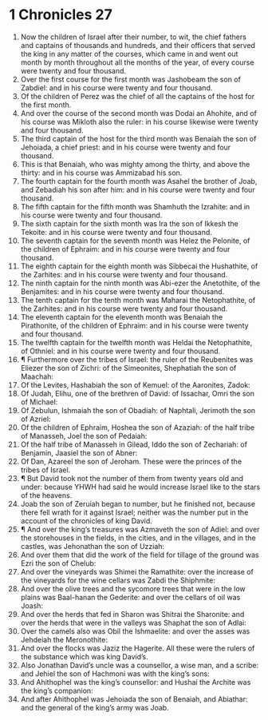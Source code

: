 ﻿# 1 Chronicles 27
1. Now the children of Israel after their number, to wit, the chief fathers and captains of thousands and hundreds, and their officers that served the king in any matter of the courses, which came in and went out month by month throughout all the months of the year, of every course were twenty and four thousand. 
2. Over the first course for the first month was Jashobeam the son of Zabdiel: and in his course were twenty and four thousand. 
3. Of the children of Perez was the chief of all the captains of the host for the first month. 
4. And over the course of the second month was Dodai an Ahohite, and of his course was Mikloth also the ruler: in his course likewise were twenty and four thousand. 
5. The third captain of the host for the third month was Benaiah the son of Jehoiada, a chief priest: and in his course were twenty and four thousand. 
6. This is that Benaiah, who was mighty among the thirty, and above the thirty: and in his course was Ammizabad his son. 
7. The fourth captain for the fourth month was Asahel the brother of Joab, and Zebadiah his son after him: and in his course were twenty and four thousand. 
8. The fifth captain for the fifth month was Shamhuth the Izrahite: and in his course were twenty and four thousand. 
9. The sixth captain for the sixth month was Ira the son of Ikkesh the Tekoite: and in his course were twenty and four thousand. 
10. The seventh captain for the seventh month was Helez the Pelonite, of the children of Ephraim: and in his course were twenty and four thousand. 
11. The eighth captain for the eighth month was Sibbecai the Hushathite, of the Zarhites: and in his course were twenty and four thousand. 
12. The ninth captain for the ninth month was Abi-ezer the Anetothite, of the Benjamites: and in his course were twenty and four thousand. 
13. The tenth captain for the tenth month was Maharai the Netophathite, of the Zarhites: and in his course were twenty and four thousand. 
14. The eleventh captain for the eleventh month was Benaiah the Pirathonite, of the children of Ephraim: and in his course were twenty and four thousand. 
15. The twelfth captain for the twelfth month was Heldai the Netophathite, of Othniel: and in his course were twenty and four thousand. 
16. ¶ Furthermore over the tribes of Israel: the ruler of the Reubenites was Eliezer the son of Zichri: of the Simeonites, Shephatiah the son of Maachah: 
17. Of the Levites, Hashabiah the son of Kemuel: of the Aaronites, Zadok: 
18. Of Judah, Elihu, one of the brethren of David: of Issachar, Omri the son of Michael: 
19. Of Zebulun, Ishmaiah the son of Obadiah: of Naphtali, Jerimoth the son of Azriel: 
20. Of the children of Ephraim, Hoshea the son of Azaziah: of the half tribe of Manasseh, Joel the son of Pedaiah: 
21. Of the half tribe of Manasseh in Gilead, Iddo the son of Zechariah: of Benjamin, Jaasiel the son of Abner: 
22. Of Dan, Azareel the son of Jeroham. These were the princes of the tribes of Israel. 
23. ¶ But David took not the number of them from twenty years old and under: because YHWH had said he would increase Israel like to the stars of the heavens. 
24. Joab the son of Zeruiah began to number, but he finished not, because there fell wrath for it against Israel; neither was the number put in the account of the chronicles of king David. 
25. ¶ And over the king’s treasures was Azmaveth the son of Adiel: and over the storehouses in the fields, in the cities, and in the villages, and in the castles, was Jehonathan the son of Uzziah: 
26. And over them that did the work of the field for tillage of the ground was Ezri the son of Chelub: 
27. And over the vineyards was Shimei the Ramathite: over the increase of the vineyards for the wine cellars was Zabdi the Shiphmite: 
28. And over the olive trees and the sycomore trees that were in the low plains was Baal-hanan the Gederite: and over the cellars of oil was Joash: 
29. And over the herds that fed in Sharon was Shitrai the Sharonite: and over the herds that were in the valleys was Shaphat the son of Adlai: 
30. Over the camels also was Obil the Ishmaelite: and over the asses was Jehdeiah the Meronothite: 
31. And over the flocks was Jaziz the Hagerite. All these were the rulers of the substance which was king David’s. 
32. Also Jonathan David’s uncle was a counsellor, a wise man, and a scribe: and Jehiel the son of Hachmoni was with the king’s sons: 
33. And Ahithophel was the king’s counsellor: and Hushai the Archite was the king’s companion: 
34. And after Ahithophel was Jehoiada the son of Benaiah, and Abiathar: and the general of the king’s army was Joab. 
